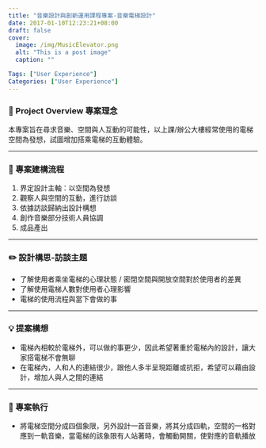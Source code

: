 ```yaml
---
title: "音樂設計與創新運用課程專案-音樂電梯設計"
date: 2017-01-10T12:23:21+08:00
draft: false
cover:
  image: /img/MusicElevator.png
  alt: "This is a post image"
  caption: ""

Tags: ["User Experience"]
Categories: ["User Experience"]
---
```


### 🌱 Project Overview 專案理念

本專案旨在尋求音樂、空間與人互動的可能性，以上課/辦公大樓經常使用的電梯空間為發想，試圖增加搭乘電梯的互動體驗。

---

### 🌟 專案建構流程

1. 界定設計主軸：以空間為發想
2. 觀察人與空間的互動，進行訪談
3. 依據訪談歸納出設計構想
4. 創作音樂部分技術人員協調
5. 成品產出

---

### ✏️ 設計構思-訪談主題

- 了解使用者乘坐電梯的心理狀態 / 密閉空間與開放空間對於使用者的差異
- 了解使用電梯人數對使用者心理影響
- 電梯的使用流程與當下會做的事

---

### 💡 提案構想

- 電梯內相較於電梯外，可以做的事更少，因此希望著重於電梯內的設計，讓大家搭電梯不會無聊
- 在電梯內，人和人的連結很少，跟他人多半呈現距離或抗拒，希望可以藉由設計，增加人與人之間的連結

---

### 🔦 專案執行

- 將電梯空間分成四個象限，另外設計一首音樂，將其分成四軌，空間的一格對應到一軌音樂，當電梯的該象限有人站著時，會觸動開關，使對應的音軌播放

